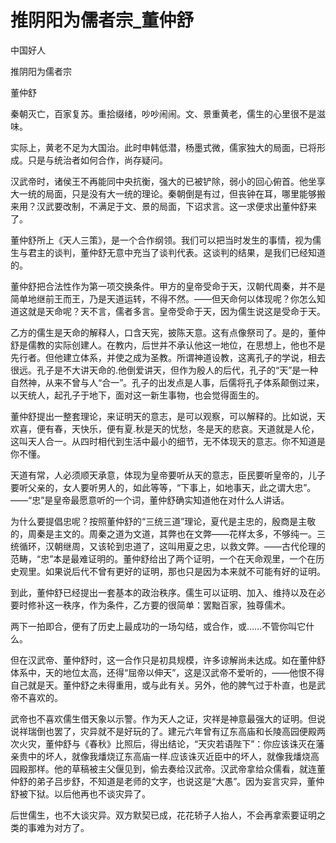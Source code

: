 # 推阴阳为儒者宗_董仲舒

中国好人

推阴阳为儒者宗

董仲舒

秦朝灭亡，百家复苏。重拾缀绪，吵吵闹闹。文、景重黄老，儒生的心里很不是滋味。

实际上，黄老不足为大国治。此时申韩低潜，杨墨式微，儒家独大的局面，已将形成。只是与统治者如何合作，尚存疑问。

汉武帝时，诸侯王不再能同中央抗衡，强大的已被铲除，弱小的回心俯首。他坐享大一统的局面，只是没有大一统的理论。秦朝倒是有过，但丧钟在耳，哪里能够搬来用？汉武要改制，不满足于文、景的局面，下诏求言。这一求便求出董仲舒来了。

董仲舒所上《天人三策》，是一个合作纲领。我们可以把当时发生的事情，视为儒生与君主的谈判，董仲舒无意中充当了谈判代表。这谈判的结果，是我们已经知道的。

董仲舒把合法性作为第一项交换条件。甲方的皇帝受命于天，汉朝代周秦，并不是简单地继前王而王，乃是天道运转，不得不然。——但天命何以体现呢？你怎么知道这就是天命呢？天不言，儒者多言。皇帝受命于天，因为儒生说这是受命于天。

乙方的儒生是天命的解释人，口含天宪，披陈天意。这有点像祭司了。是的，董仲舒是儒教的实际创建人。在教内，后世并不承认他这一地位，在思想上，他也不是先行者。但他建立体系，并使之成为圣教。所谓神道设教，这离孔子的学说，相去很远。孔子是不大讲天命的.他倒爱讲天，但作为殷人的后代，孔子的“天”是一种自然神，从来不曾与人“合一”。孔子的出发点是人事，后儒将孔子体系颠倒过来，以天统人，起孔子于地下，面对这一新生事物，也会觉得面生的。

董仲舒提出一整套理论，来证明天的意志，是可以观察，可以解释的。比如说，天欢喜，便有春，天快乐，便有夏.秋是天的忧愁，冬是天的悲哀。天道就是人伦，这叫天人合一。从四时相代到生活中最小的细节，无不体现天的意志。你不知道是你不懂。

天道有常，人必须顺天承意，体现为皇帝要听从天的意志，臣民要听皇帝的，儿子要听父亲的，女人要听男人的，如此等等，“下事上，如地事天，此之谓大忠”。——“忠”是皇帝最愿意听的一个词，董仲舒确实知道他在对什么人讲话。

为什么要提倡忠呢？按照董仲舒的“三统三道”理论，夏代是主忠的，殷商是主敬的，周秦是主文的。周秦之道为文道，其弊也在文弊——花样太多，不够纯一。三统循环，汉朝继周，又该轮到忠道了，这叫用夏之忠，以救文弊。——古代伦理的范畴，“忠”本是最难证明的。董仲舒给出了两个证明，一个在天命观里，一个在历史观里。如果说后代不曾有更好的证明，那也只是因为本来就不可能有好的证明。

到此，董仲舒已经提出一套基本的政治秩序。儒生可以证明、加入、维持以及在必要时修补这一秩序，作为条件，乙方要的很简单：罢黜百家，独尊儒术。

两下一拍即合，便有了历史上最成功的一场勾结，或合作，或……不管你叫它什么。

但在汉武帝、董仲舒时，这一合作只是初具规模，许多谅解尚未达成。如在董仲舒体系中，天的地位太高，还得“屈帝以伸天”，这是汉武帝不爱听的，——他恨不得自己就是天。董仲舒之未得重用，或与此有关。另外，他的脾气过于朴直，也是武帝不喜欢的。

武帝也不喜欢儒生借天象以示警。作为天人之证，灾祥是神意最强大的证明。但说说祥瑞倒也罢了，灾异就不是好玩的了。建元六年曾有辽东高庙和长陵高园便殿两次火灾，董仲舒与《春秋》比照后，得出结论，“天灾若语陛下”：你应该诛灭在藩亲贵中的坏人，就像我燔烧辽东高庙一样.应该诛灭近臣中的坏人，就像我燔烧高园殿那样。他的草稿被主父偃见到，偷去奏给汉武帝。汉武帝拿给众儒看，就连董仲舒的弟子吕步舒，不知道是老师的文字，也说这是“大愚”。因为妄言灾异，董仲舒被下狱。以后他再也不谈灾异了。

后世儒生，也不大谈灾异。双方默契已成，花花轿子人抬人，不会再拿索要证明之类的事难为对方了。